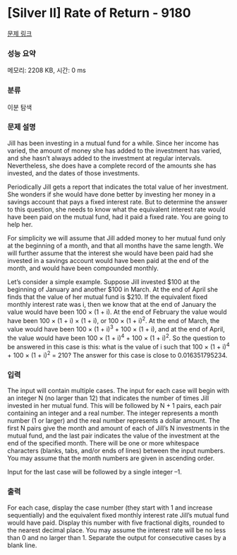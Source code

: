 # [Silver II] Rate of Return - 9180 

[문제 링크](https://www.acmicpc.net/problem/9180) 

### 성능 요약

메모리: 2208 KB, 시간: 0 ms

### 분류

이분 탐색

### 문제 설명

<p>Jill has been investing in a mutual fund for a while. Since her income has varied, the amount of money she has added to the investment has varied, and she hasn’t always added to the investment at regular intervals. Nevertheless, she does have a complete record of the amounts she has invested, and the dates of those investments.</p>

<p>Periodically Jill gets a report that indicates the total value of her investment. She wonders if she would have done better by investing her money in a savings account that pays a fixed interest rate. But to determine the answer to this question, she needs to know what the equivalent interest rate would have been paid on the mutual fund, had it paid a fixed rate. You are going to help her.</p>

<p>For simplicity we will assume that Jill added money to her mutual fund only at the beginning of a month, and that all months have the same length. We will further assume that the interest she would have been paid had she invested in a savings account would have been paid at the end of the month, and would have been compounded monthly.</p>

<p>Let’s consider a simple example. Suppose Jill invested <span>$</span>100 at the beginning of January and another <span>$</span>100 in March. At the end of April she finds that the value of her mutual fund is <span>$</span>210. If the equivalent fixed monthly interest rate was i, then we know that at the end of January the value would have been 100 × (1 + i). At the end of February the value would have been 100 × (1 + i) × (1 + i), or 100 × (1 + i)<sup>2</sup>. At the end of March, the value would have been 100 × (1 + i)<sup>3</sup> + 100 × (1 + i), and at the end of April, the value would have been 100 × (1 + i)<sup>4</sup> + 100 × (1 + i)<sup>2</sup>. So the question to be answered in this case is this: what is the value of i such that 100 × (1 + i)<sup>4</sup> + 100 × (1 + i)<sup>2</sup> = 210? The answer for this case is close to 0.016351795234.</p>

### 입력 

 <p>The input will contain multiple cases. The input for each case will begin with an integer N (no larger than 12) that indicates the number of times Jill invested in her mutual fund. This will be followed by N + 1 pairs, each pair containing an integer and a real number. The integer represents a month number (1 or larger) and the real number represents a dollar amount. The first N pairs give the month and amount of each of Jill’s N investments in the mutual fund, and the last pair indicates the value of the investment at the end of the specified month. There will be one or more whitespace characters (blanks, tabs, and/or ends of lines) between the input numbers. You may assume that the month numbers are given in ascending order.</p>

<p>Input for the last case will be followed by a single integer –1.</p>

### 출력 

 <p>For each case, display the case number (they start with 1 and increase sequentially) and the equivalent fixed monthly interest rate Jill’s mutual fund would have paid. Display this number with five fractional digits, rounded to the nearest decimal place. You may assume the interest rate will be no less than 0 and no larger than 1. Separate the output for consecutive cases by a blank line.</p>


